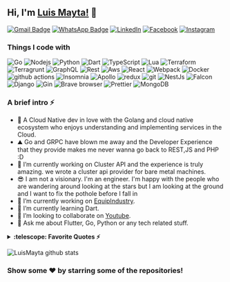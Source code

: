 ## Hi, I'm [Luis Mayta!](https://luismayta.github.io) 👋

[![Gmail Badge](https://img.shields.io/badge/-slovacus@gmail.com-c14438?style=flat-square&logo=Gmail&logoColor=white&link=mailto:slovacus@gmail.com)](mailto:slovacus@gmail.com) 
[![WhatsApp Badge](https://img.shields.io/badge/-WhatsApp-26B03D?style=flat-square&logo=WhatsApp&logoColor=white&link=https://api.whatsapp.com/send?phone=+51959196850)](https://api.whatsapp.com/send?phone=+51959196850)
<a href="https://www.linkedin.com/in/luismayta" target="_blank"><img src="https://img.shields.io/badge/LinkedIn-%230077B5.svg?&style=flat-square&logo=linkedin&logoColor=white" alt="LinkedIn"></a>
<a href="https://www.facebook.com/Luismayta" target="_blank"><img src="https://img.shields.io/badge/Facebook-%231877F2.svg?&style=flat-square&logo=facebook&logoColor=white" alt="Facebook"></a>
<a href="https://www.instagram.com/luismayta" target="_blank"><img src="https://img.shields.io/badge/Instagram-%23E4405F.svg?&style=flat-square&logo=instagram&logoColor=white" alt="Instagram"></a>

<h3>Things I code with</h3>

<p>
  <img alt="Go" src="https://img.shields.io/badge/-Go-43853d?style=flat-square&logo=Go&logoColor=white" />
  <img alt="Nodejs" src="https://img.shields.io/badge/-Nodejs-43853d?style=flat-square&logo=Node.js&logoColor=white" />
  <img alt="Python" src="https://img.shields.io/badge/-Python-43853d?style=flat-square&logo=Python&logoColor=white" />
  <img alt="Dart" src="https://img.shields.io/badge/-Dart-43853d?style=flat-square&logo=Dart&logoColor=white" />
  <img alt="TypeScript" src="https://img.shields.io/badge/-TypeScript-007ACC?style=flat-square&logo=typescript&logoColor=white" />
  <img alt="Lua" src="https://img.shields.io/badge/-Lua-007ACC?style=flat-square&logo=lua&logoColor=white" />
  <img alt="Terraform" src="https://img.shields.io/badge/-Terraform-007ACC?style=flat-square&logo=Terraform&logoColor=white" />
  <img alt="Terragrunt" src="https://img.shields.io/badge/-Terragrunt-007ACC?style=flat-square&logo=Terraform&logoColor=white" />
  <img alt="GraphQL" src="https://img.shields.io/badge/-GraphQL-E10098?style=flat-square&logo=graphql&logoColor=white" />
  <img alt="Rest" src="https://img.shields.io/badge/-Rest-E10098?style=flat-square&logo=rest&logoColor=white" />
  <img alt="Aws" src="https://img.shields.io/badge/-AWS-E10098?style=flat-square&logo=aws&logoColor=white" />
  <img alt="React" src="https://img.shields.io/badge/-React-45b8d8?style=flat-square&logo=react&logoColor=white" />
  <img alt="Webpack" src="https://img.shields.io/badge/-Webpack-8DD6F9?style=flat-square&logo=webpack&logoColor=white" /> 
  <img alt="Docker" src="https://img.shields.io/badge/-Docker-46a2f1?style=flat-square&logo=docker&logoColor=white" />
  <img alt="github actions" src="https://img.shields.io/badge/-Github_Actions-2088FF?style=flat-square&logo=github-actions&logoColor=white" />
  <img alt="Insomnia" src="https://img.shields.io/badge/-Insomnia-5849BE?style=flat-square&logo=insomnia&logoColor=white" />
  <img alt="Apollo" src="https://img.shields.io/badge/-Apollo%20GraphQL-311C87?style=flat-square&logo=apollo-graphql&logoColor=white" />
  <img alt="redux" src="https://img.shields.io/badge/-Redux-764ABC?style=flat-square&logo=redux&logoColor=white" />
  <img alt="git" src="https://img.shields.io/badge/-Git-F05032?style=flat-square&logo=git&logoColor=white" />
  <img alt="NestJs" src="https://img.shields.io/badge/-NestJs-ea2845?style=flat-square&logo=nestjs&logoColor=white" />
  <img alt="Falcon" src="https://img.shields.io/badge/-Falcon-ea2845?style=flat-square&logo=falcon&logoColor=white" />
  <img alt="Django" src="https://img.shields.io/badge/-Django-ea2845?style=flat-square&logo=django&logoColor=white" />
  <img alt="Gin" src="https://img.shields.io/badge/-Gin-ea2845?style=flat-square&logo=gin&logoColor=white" />
  <img alt="Brave browser" src="https://img.shields.io/badge/-Brave_Browser-FB542B?style=flat-square&logo=brave&logoColor=white" />
  <img alt="Prettier" src="https://img.shields.io/badge/-Prettier-F7B93E?style=flat-square&logo=prettier&logoColor=white" />
  <img alt="MongoDB" src="https://img.shields.io/badge/-MongoDB-13aa52?style=flat-square&logo=mongodb&logoColor=white" />
</p>


### A brief intro ⚡

- 🚀 A Cloud Native dev in love with the Golang and cloud native ecosystem who enjoys understanding and implementing services in the Cloud.
- ⛰️ Go and GRPC have blown me away and the Developer Experience that they provide makes me never wanna go back to REST,JS and PHP :D
- 🌱 I’m currently working on Cluster API and the experience is truly amazing. we wrote a cluster api provider for bare metal machines. 
- 😎 I am not a visionary. I'm an engineer. I'm happy with the people who are wandering around looking at the stars but I am looking at the ground and I want to fix the pothole before I fall in
- 🔭 I’m currently working on [EquipIndustry](https://equipindustry.com).
- 🌱 I’m currently learning Dart.
- 👯 I’m looking to collaborate on [Youtube](https://youtube.com/slovacus).
- 💬 Ask me about Flutter, Go, Python or any tech related stuff.

<details>
  <summary><b>:telescope: Favorite Quotes ⚡</b></summary>
-  See, you not only have to be a good coder to create a system like Linux, you have to be a sneaky bastard too. ~ Linus Torvalds<br />
-  The Linux philosophy is 'Laugh in the face of danger'. Oops. Wrong One. 'Do it yourself'. Yes, that's it. ~ Linus Torvalds<br />
- Microsoft isn't evil, they just make really crappy operating systems. ~ Linus Torvalds<br />
-  In real open source, you have the right to control your own destiny. ~ Linus Torvalds<br />
</details>


![LuisMayta github stats](https://github-readme-stats.vercel.app/api?username=luismayta&show_icons=true&theme=dark)


### Show some ❤️ by starring some of the repositories!
